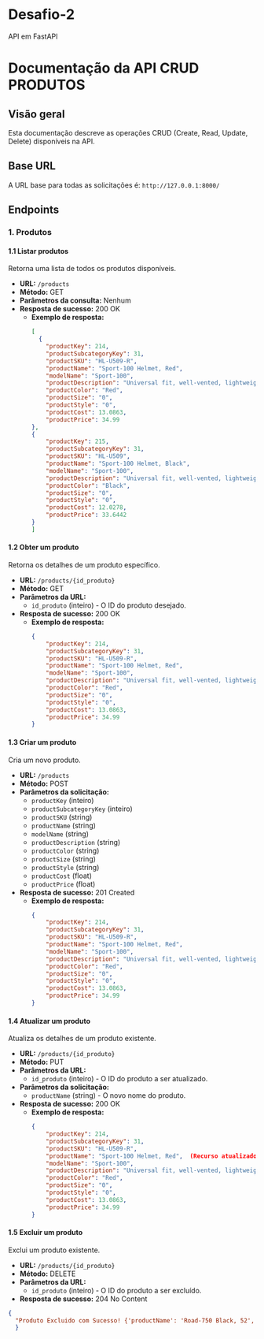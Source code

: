 # Desafio-2
API em FastAPI

# Documentação da API CRUD PRODUTOS

## Visão geral
Esta documentação descreve as operações CRUD (Create, Read, Update, Delete) disponíveis na API.

## Base URL
A URL base para todas as solicitações é: `http://127.0.0.1:8000/`

## Endpoints

### 1. Produtos

#### 1.1 Listar produtos
Retorna uma lista de todos os produtos disponíveis.

- **URL:** `/products`
- **Método:** GET
- **Parâmetros da consulta:** Nenhum
- **Resposta de sucesso:** 200 OK
  - **Exemplo de resposta:**
    ```json
    [
      {
        "productKey": 214,
        "productSubcategoryKey": 31,
        "productSKU": "HL-U509-R",
        "productName": "Sport-100 Helmet, Red",
        "modelName": "Sport-100",
        "productDescription": "Universal fit, well-vented, lightweight , snap-on visor.",
        "productColor": "Red",
        "productSize": "0",
        "productStyle": "0",
        "productCost": 13.0863,
        "productPrice": 34.99
    },
    {
        "productKey": 215,
        "productSubcategoryKey": 31,
        "productSKU": "HL-U509",
        "productName": "Sport-100 Helmet, Black",
        "modelName": "Sport-100",
        "productDescription": "Universal fit, well-vented, lightweight , snap-on visor.",
        "productColor": "Black",
        "productSize": "0",
        "productStyle": "0",
        "productCost": 12.0278,
        "productPrice": 33.6442
    }
    ]
    ```

#### 1.2 Obter um produto
Retorna os detalhes de um produto específico.

- **URL:** `/products/{id_produto}`
- **Método:** GET
- **Parâmetros da URL:**
  - `id_produto` (inteiro) - O ID do produto desejado.
- **Resposta de sucesso:** 200 OK
  - **Exemplo de resposta:**
    ```json
    {
        "productKey": 214,
        "productSubcategoryKey": 31,
        "productSKU": "HL-U509-R",
        "productName": "Sport-100 Helmet, Red",
        "modelName": "Sport-100",
        "productDescription": "Universal fit, well-vented, lightweight , snap-on visor.",
        "productColor": "Red",
        "productSize": "0",
        "productStyle": "0",
        "productCost": 13.0863,
        "productPrice": 34.99
    }
    ```

#### 1.3 Criar um produto
Cria um novo produto.

- **URL:** `/products`
- **Método:** POST
- **Parâmetros da solicitação:**
  - `productKey` (inteiro) 
  - `productSubcategoryKey` (inteiro) 
  - `productSKU` (string)
  - `productName` (string)
  - `modelName` (string)
  - `productDescription` (string)
  - `productColor` (string)
  - `productSize` (string)
  - `productStyle` (string)
  - `productCost` (float)
  - `productPrice` (float)
- **Resposta de sucesso:** 201 Created
  - **Exemplo de resposta:**
    ```json
    {
        "productKey": 214,
        "productSubcategoryKey": 31,
        "productSKU": "HL-U509-R",
        "productName": "Sport-100 Helmet, Red",
        "modelName": "Sport-100",
        "productDescription": "Universal fit, well-vented, lightweight , snap-on visor.",
        "productColor": "Red",
        "productSize": "0",
        "productStyle": "0",
        "productCost": 13.0863,
        "productPrice": 34.99
    }
    ```

#### 1.4 Atualizar um produto
Atualiza os detalhes de um produto existente.

- **URL:** `/products/{id_produto}`
- **Método:** PUT
- **Parâmetros da URL:**
  - `id_produto` (inteiro) - O ID do produto a ser atualizado.
- **Parâmetros da solicitação:**
  - `productName` (string) - O novo nome do produto.
- **Resposta de sucesso:** 200 OK
  - **Exemplo de resposta:**
    ```json
    {
        "productKey": 214,
        "productSubcategoryKey": 31,
        "productSKU": "HL-U509-R",
        "productName": "Sport-100 Helmet, Red",  (Recurso atualizado)
        "modelName": "Sport-100",
        "productDescription": "Universal fit, well-vented, lightweight , snap-on visor.",
        "productColor": "Red",
        "productSize": "0",
        "productStyle": "0",
        "productCost": 13.0863,
        "productPrice": 34.99
    }
    ```

#### 1.5 Excluir um produto
Exclui um produto existente.

- **URL:** `/products/{id_produto}`
- **Método:** DELETE
- **Parâmetros da URL:**
  - `id_produto` (inteiro) - O ID do produto a ser excluído.
- **Resposta de sucesso:** 204 No Content
 ```json
 {
   "Produto Excluido com Sucesso! {'productName': 'Road-750 Black, 52', 'productDescription': 'Entry level adult bike; offers a comfortable ride cross-country or down the block. Quick-release hubs and rims.', 'productSize': '52', 'productCost': 343.6496, 'modelName': 'Road-750', 'productSubcategoryKey': 2, 'productSKU': 'BK-R19B-52', 'productKey': 606, 'productColor': 'Black', 'productStyle': 'U', 'productPrice': 539.99}"
   }
   ```
